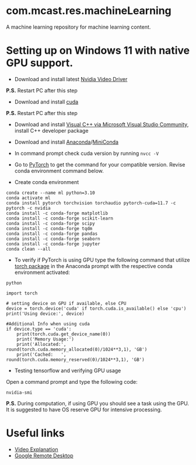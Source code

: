 # com.mcast.res.machineLearning
A machine learning repository for machine learning content.

# Setting up on Windows 11 with native GPU support.
- Download and install latest [Nvidia Video Driver](https://www.nvidia.com/download/index.aspx)

**P.S.** Restart PC after this step

- Download and install [cuda](https://developer.nvidia.com/cuda-downloads)

**P.S.** Restart PC after this step

- Download and install [Visual C++ via Microsoft Visual Studio Community](https://visualstudio.microsoft.com/vs/community/), install C++ developer package
- Download and install [Anaconda](https://anaconda.org/)/[MiniConda](https://docs.conda.io/en/latest/miniconda.html)

- In command prompt check cuda version by running `nvcc -V`
- Go to [PyTorch](https://pytorch.org/get-started/locally/) to get the command for your compatible version. Revise conda environment command below.
- Create conda environment

```
conda create --name ml python=3.10
conda activate ml
conda install pytorch torchvision torchaudio pytorch-cuda=11.7 -c pytorch -c nvidia
conda install -c conda-forge matplotlib
conda install -c conda-forge scikit-learn
conda install -c conda-forge scipy
conda install -c conda-forge tqdm
conda install -c conda-forge pandas
conda install -c conda-forge seaborn
conda install -c conda-forge jupyter
conda clean --all
```

- To verify if PyTorch is using GPU type the following command that utilize [torch package](https://pytorch.org/docs/stable/tensor_attributes.html#torch.torch.device) in the Anaconda prompt with the respective conda environment activated:

```
python

import torch

# setting device on GPU if available, else CPU
device = torch.device('cuda' if torch.cuda.is_available() else 'cpu')
print('Using device:', device)

#Additional Info when using cuda
if device.type == 'cuda':
    print(torch.cuda.get_device_name(0))
    print('Memory Usage:')
    print('Allocated:', round(torch.cuda.memory_allocated(0)/1024**3,1), 'GB')
    print('Cached:   ', round(torch.cuda.memory_reserved(0)/1024**3,1), 'GB')
```

- Testing tensorflow and verifying GPU usage

Open a command prompt and type the following code:

`nvidia-smi`

**P.S.** During computation, if using GPU you should see a task using the GPU. It is suggested to have OS reserve GPU for intensive processing.

# Useful links
- [Video Explanation](https://youtu.be/rXv9EOv5JpQ)
- [Google Remote Desktop](https://remotedesktop.google.com/)
